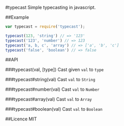 #typecast
Simple typecasting in javascript.

##Example
```js
var typecast = require('typecast');

typecast(123, 'string') // => '123'
typecast('123', 'number') // => 123
typecast('a, b, c', 'array') // => ['a', 'b', 'c']
typecast('false', 'boolean') // => false
```

##API

###typecast(val, [type])
Cast given `val` to `type`

###typecast#string(val)
Cast `val` to `String`

###typecast#number(val)
Cast `val` to `Number`

###typecast#array(val)
Cast `val` to `Array`

###typecast#boolean(val)
Cast `val` to `Boolean`

##Licence
MIT